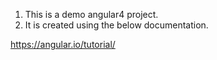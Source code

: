 1. This is a demo angular4 project.
2. It is created using the below documentation.

https://angular.io/tutorial/
